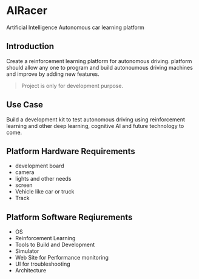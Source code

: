 # AIRacer
Artificial Intelligence Autonomous car learning platform

## Introduction
Create a reinforcement learning platform for autonomous driving. platform should allow any one to program and build autonoumous driving machines and improve by adding new features. 

> Project is only for development purpose.

## Use Case
Build a development kit to test autonomous driving using reinforcement learning and other deep learning, cognitive AI and future technology to come.

## Platform Hardware Requirements
- development board
- camera
- lights and other needs
- screen
- Vehicle like car or truck
- Track 

## Platform Software Reqiurements
- OS
- Reinforcement Learning
- Tools to Build and Development
- Simulator
- Web Site for Performance monitoring
- UI for troubleshooting
- Architecture
